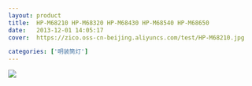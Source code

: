 ```yaml
---
layout: product
title:  HP-M68210 HP-M68320 HP-M68430 HP-M68540 HP-M68650
date:   2013-12-01 14:05:17
cover:	https://zico.oss-cn-beijing.aliyuncs.com/test/HP-M68210.jpg

categories: ['明装筒灯']
---
```


![](https://zico.oss-cn-beijing.aliyuncs.com/test/eqmla.png)